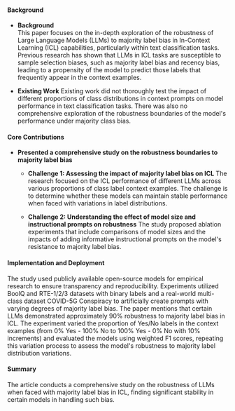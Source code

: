 #### Background
- **Background**       
This paper focuses on the in-depth exploration of the robustness of Large Language Models (LLMs) to majority label bias in In-Context Learning (ICL) capabilities, particularly within text classification tasks. Previous research has shown that LLMs in ICL tasks are susceptible to sample selection biases, such as majority label bias and recency bias, leading to a propensity of the model to predict those labels that frequently appear in the context examples.

- **Existing Work**
Existing work did not thoroughly test the impact of different proportions of class distributions in context prompts on model performance in text classification tasks. There was also no comprehensive exploration of the robustness boundaries of the model's performance under majority class bias.

#### Core Contributions
- **Presented a comprehensive study on the robustness boundaries to majority label bias**
  - **Challenge 1: Assessing the impact of majority label bias on ICL**
      The research focused on the ICL performance of different LLMs across various proportions of class label context examples. The challenge is to determine whether these models can maintain stable performance when faced with variations in label distributions.
      
  - **Challenge 2: Understanding the effect of model size and instructional prompts on robustness**
      The study proposed ablation experiments that include comparisons of model sizes and the impacts of adding informative instructional prompts on the model's resistance to majority label bias.

#### Implementation and Deployment
The study used publicly available open-source models for empirical research to ensure transparency and reproducibility. Experiments utilized BoolQ and RTE-1/2/3 datasets with binary labels and a real-world multi-class dataset COVID-5G Conspiracy to artificially create prompts with varying degrees of majority label bias. The paper mentions that certain LLMs demonstrated approximately 90% robustness to majority label bias in ICL. The experiment varied the proportion of Yes/No labels in the context examples (from 0% Yes - 100% No to 100% Yes - 0% No with 10% increments) and evaluated the models using weighted F1 scores, repeating this variation process to assess the model's robustness to majority label distribution variations.

#### Summary
The article conducts a comprehensive study on the robustness of LLMs when faced with majority label bias in ICL, finding significant stability in certain models in handling such bias.